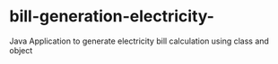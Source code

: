 # bill-generation-electricity-
Java Application to generate electricity bill calculation using class and object
